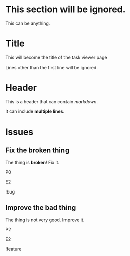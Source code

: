 # This section will be ignored.

This can be anything.

# Title

This will become the title of the task viewer page

Lines other than the first line will be ignored.


# Header

This is a header that can contain *markdown*.

It can include **multiple lines**.


# Issues

## Fix the broken thing

The thing is **broken**!  Fix it.

P0

E2

!bug


## Improve the bad thing

The thing is not very good.  Improve it.

P2

E2

!feature
